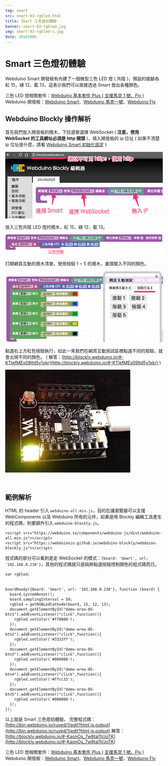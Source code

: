```yaml
---
tag: smart
src: smart-03-rgbled.html
title: Smart 三色燈初體驗
banner: smart-03-rgbled.jpg
img: smart-03-rgbled-s.jpg
date: 20161005
---
```


<!-- @@master  = ../../_layout.html-->

<!-- @@block  =  meta-->

<title>Smart 三色燈初體驗 :::: Webduino = Web × Arduino</title>

<meta name="description" content="Webduino Smart 開發板有內建了一個微型三色 LED 燈 ( 共陰 )，預設的接腳為紅 15，綠 12，藍 13，這表示我們可以直接透過 Smart 發出各種顏色。">

<meta itemprop="description" content="Webduino Smart 開發板有內建了一個微型三色 LED 燈 ( 共陰 )，預設的接腳為紅 15，綠 12，藍 13，這表示我們可以直接透過 Smart 發出各種顏色。">

<meta property="og:description" content="Webduino Smart 開發板有內建了一個微型三色 LED 燈 ( 共陰 )，預設的接腳為紅 15，綠 12，藍 13，這表示我們可以直接透過 Smart 發出各種顏色。">

<meta property="og:title" content="Smart 三色燈初體驗" >

<meta property="og:url" content="https://webduino.io/tutorials/smart-03-rgbled.html">

<meta property="og:image" content="https://webduino.io/img/tutorials/smart-03-rgbled-s.jpg">

<meta itemprop="image" content="https://webduino.io/img/tutorials/smart-03-rgbled-s.jpg">

<include src="../_include-tutorials.html"></include>

<!-- @@close-->

<!-- @@block  =  preAndNext-->

<include src="../_include-tutorials-content.html"></include>

<!-- @@close-->



<!-- @@block  =  tutorials-->
# Smart 三色燈初體驗

Webduino Smart 開發板有內建了一個微型三色 LED 燈 ( 共陰 )，預設的接腳為紅 15，綠 12，藍 13，這表示我們可以直接透過 Smart 發出各種顏色。

<div class="buy-this">
	<span>三色 LED 燈相關套件：<a href="https://webduino.io/buy/webduino-package-plus.html" target="_blank">Webduino 基本套件 Plus ( 支援馬克 1 號、Fly )</a></span>
	<span>Webduino 開發板：<a href="https://webduino.io/buy/component-webduino-smart.html" target="_blank">Webduino Smart</a>、<a href="https://webduino.io/buy/component-webduino-v1.html" target="_blank">Webduino 馬克一號</a>、<a href="https://webduino.io/buy/component-webduino-fly.html" target="_blank">Webduino Fly</a></span>
</div>

## Webduino Blockly 操作解析

首先我們放入開發板的積木，下拉選單選擇 WebSocket ( **注意，使用 WebSocket 的工具網址必須是 http 開頭** )，填入開發板的 ip 位址 ( 如果不清楚 ip 位址是什麼，請看 [Webduino Smart 初始化設定](smart-02-setup.html) ) 

![](../img/tutorials/smart-03-02.jpg)

放入三色共陰 LED 燈的積木，紅 15，綠 12，藍 13。 

![](../img/tutorials/smart-03-03.jpg)

打開網頁互動的積木清單，使用按鈕 1 ~ 5 的積木，裏頭擺入不同的顏色。 

![](../img/tutorials/smart-03-04.jpg)

點選右上方紅色按鈕執行，如此一來我們在網頁互動測試區裡點選不同的按鈕，就會出現不同的顏色。
( 解答：[http://blockly.webduino.io/#-KTIefMEx09ltd5y1xkr](http://blockly.webduino.io/#-KTIefMEx09ltd5y1xkr) )

![](../img/tutorials/smart-03-05.gif)

<br/>

## 範例解析

HTML 的 header 引入 `webduino-all.min.js`，目的在讓瀏覽器可以支援 WebComponents 以及 Webduino 所有的元件，如果是用 Blockly 編輯工具產生的程式碼，則要額外引入 `webduino-blockly.js`。

	<script src="https://webduino.io/components/webduino-js/dist/webduino-all.min.js"></script>
	<script src="https://webduinoio.github.io/webduino-blockly/webduino-blockly.js"></script>

程式碼的部分可以看到是走 WebSocket 的模式：`{board: 'Smart', url: '192.168.0.230'}`，其他的程式碼就只是純粹點選按鈕控制顏色的程式碼而已。

	var rgbled;


	boardReady({board: 'Smart', url: '192.168.0.230'}, function (board) {
	  board.systemReset();
	  board.samplingInterval = 50;
	  rgbled = getRGBLedCathode(board, 15, 12, 13);
	  document.getElementById("demo-area-05-btn1").addEventListener("click",function(){
	    rgbled.setColor('#ff0000');
	  });
	  document.getElementById("demo-area-05-btn2").addEventListener("click",function(){
	    rgbled.setColor('#3333ff');
	  });
	  document.getElementById("demo-area-05-btn3").addEventListener("click",function(){
	    rgbled.setColor('#009900');
	  });
	  document.getElementById("demo-area-05-btn4").addEventListener("click",function(){
	    rgbled.setColor('#ffcc33');
	  });
	  document.getElementById("demo-area-05-btn5").addEventListener("click",function(){
	    rgbled.setColor('#000000');
	  });
	});

以上就是 Smart 三色燈初體驗。
完整程式碼：[http://bin.webduino.io/ruyed/1/edit?html,js,output](http://bin.webduino.io/ruyed/1/edit?html,js,output)
解答：[http://blockly.webduino.io/#-KaonOs_7w8tal1VJoTK](http://blockly.webduino.io/#-KaonOs_7w8tal1VJoTK)

<div class="buy-this">
	<span>三色 LED 燈相關套件：<a href="https://webduino.io/buy/webduino-package-plus.html" target="_blank">Webduino 基本套件 Plus ( 支援馬克 1 號、Fly )</a></span>
	<span>Webduino 開發板：<a href="https://webduino.io/buy/component-webduino-smart.html" target="_blank">Webduino Smart</a>、<a href="https://webduino.io/buy/component-webduino-v1.html" target="_blank">Webduino 馬克一號</a>、<a href="https://webduino.io/buy/component-webduino-fly.html" target="_blank">Webduino Fly</a></span>
</div>



<!-- @@close-->